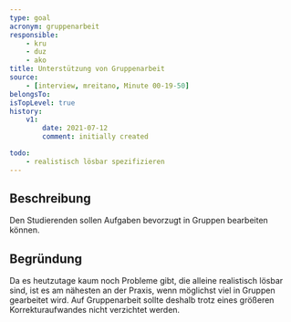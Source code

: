 ```yaml
---
type: goal
acronym: gruppenarbeit
responsible: 
    - kru
    - duz
    - ako
title: Unterstützung von Gruppenarbeit
source:
    - [interview, mreitano, Minute 00-19-50]
belongsTo:
isTopLevel: true
history:
    v1:
        date: 2021-07-12
        comment: initially created

todo:
    - realistisch lösbar spezifizieren
---
```


## Beschreibung

Den Studierenden sollen Aufgaben bevorzugt in Gruppen bearbeiten können.

## Begründung

Da es heutzutage kaum noch Probleme gibt, die alleine realistisch lösbar sind, ist es am nähesten an der Praxis, wenn möglichst viel in Gruppen gearbeitet wird. Auf Gruppenarbeit sollte deshalb trotz eines größeren Korrekturaufwandes nicht verzichtet werden.
